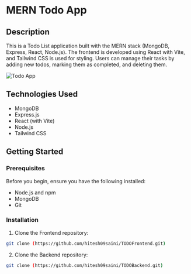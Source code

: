 # MERN Todo App

## Description

This is a Todo List application built with the MERN stack (MongoDB, Express, React, Node.js). The frontend is developed using React with Vite, and Tailwind CSS is used for styling. Users can manage their tasks by adding new todos, marking them as completed, and deleting them.

![Todo App ](https://hitesh09saini.github.io/FolioIMg/Screenshot%202023-12-13%20063738.png)

## Technologies Used

- MongoDB
- Express.js
- React (with Vite)
- Node.js
- Tailwind CSS

## Getting Started

### Prerequisites

Before you begin, ensure you have the following installed:

- Node.js and npm
- MongoDB
- Git

### Installation

1. Clone the Frontend repository:
```bash
git clone (https://github.com/hitesh09saini/TODOFrontend.git)
```
2. Clone the Backend repository:
```bash
git clone (https://github.com/hitesh09saini/TODOBackend.git)
```
